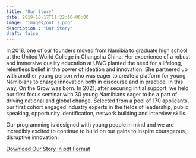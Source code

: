 ```yaml
---
title: "Our Story"
date: 2019-10-17T11:22:16+06:00
image: "images/ont_1.png"
description : "Our Story"
draft: false
---
```


In 2018, one of our founders moved from Namibia to graduate high school at the United World College in Changshu China. Her experience of a robust and immersive quality education at UWC planted the seed for a lifelong, relentless belief in the power of ideation and innovation. She partnered up with another young person who was eager to create a platform for young Namibians to charge innovation both in discourse and in practice. In this way, On the Grow was born. In 2021, after securing initial support, we held our first focus seminar with 30 young Namibians eager to be a part of driving national and global change. Selected from a pool of 170 applicants, our first cohort engaged industry experts in the fields of leadership, public speaking, opportunity identification, network building and interview skills. 

Our programming is designed with young people in mind and we are incredibly excited to continue to build on our gains to inspire courageous, disruptive innovation.

[Download Our Story in pdf Format](/assets/ont_final.pdf "Our Story")